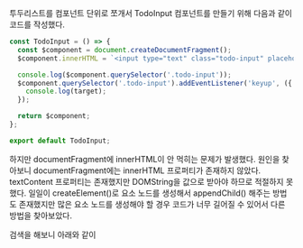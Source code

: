 투두리스트를 컴포넌트 단위로 쪼개서 TodoInput 컴포넌트를 만들기 위해 다음과 같이 코드를 작성했다.

```jsx
const TodoInput = () => {
  const $component = document.createDocumentFragment();
  $component.innerHTML = `<input type="text" class="todo-input" placeholder="Enter todo!" />`;

  console.log($component.querySelector('.todo-input'));
  $component.querySelector('.todo-input').addEventListener('keyup', ({ target }) => {
    console.log(target);
  });

  return $component;
};

export default TodoInput;
```

하지만 documentFragment에 innerHTML이 안 먹히는 문제가 발생했다. 원인을 찾아보니 documentFragment에는 innerHTML 프로퍼티가 존재하지 않았다. textContent 프로퍼티는 존재했지만 DOMString을 값으로 받아야 하므로 적절하지 못했다. 일일이 createElement()로 요소 노드를 생성해서 appendChild() 해주는 방법도 존재했지만 많은 요소 노드를 생성해야 할 경우 코드가 너무 길어질 수 있어서 다른 방법을 찾아보았다.

검색을 해보니 아래와 같이 <template> 엘리먼트의 content 프로퍼티는 documentFragment와 동일하지만 innerHTML을 프로퍼티로 가진다.

[https://stackoverflow.com/questions/8202195/using-document-createdocumentfragment-and-innerhtml-to-manipulate-a-dom](https://stackoverflow.com/questions/8202195/using-document-createdocumentfragment-and-innerhtml-to-manipulate-a-dom)

DOM에 불필요한 엘리먼트를 추가하지 않고 임시로 빈 documentFragment에 넣고자 하는 요소 노드들을 담아서 DOM에 붙일 때 DOMString 삽입 방식을 쓰기 위해서는 아래 코드처럼 template 엘리먼트의 content 프로퍼티를 활용하는 방법이 존재한다는 것을 새로 알게 되었다.

```jsx
const TodoInput = () => {
  const $component = document.createElement('template');
  $component.innerHTML = `<input type="text" class="todo-input" placeholder="Enter todo!" />`;

  console.log($component.querySelector('.todo-input'));
  $component.content.querySelector('.todo-input').addEventListener('keyup', ({ target }) => {
    console.log(target);
  });

  return $component;
};

export default TodoInput;
```

## 오늘을 마치며
페어 프로그래밍 2를 시작하고 5일이 되었다. 1에 비해서 난이도가 꽤 있었고 특히나 9번의 경우에는 CBD 기반 라이브러리, 실질적으로 diff 알고리즘을 적용한 리액트를 바닐라 자바스크립트로 구현해야하는 문제였다. 어떻게 해야할지 아직 감이 잘 잡히지 않는다. 주말에 방법에 대해 좀 더 고민해봐야겠다. 